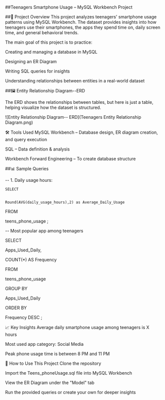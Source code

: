 ##Teenagers Smartphone Usage – MySQL Workbench Project

##📌 Project Overview
This project analyzes teenagers' smartphone usage patterns using MySQL Workbench.
The dataset provides insights into how teenagers use their smartphones, the apps they spend time on, daily screen time, and general behavioral trends.

The main goal of this project is to practice:

Creating and managing a database in MySQL

Designing an ER Diagram

Writing SQL queries for insights

Understanding relationships between entities in a real-world dataset


##🖼️ Entity Relationship Diagram--ERD

The ERD shows the relationships between tables, but here is just a table, helping visualize how the dataset is structured.

![Entity Relationship Diagram-- ERD](Teenagers Entity Relationship Diagram.png)

🛠️ Tools Used
MySQL Workbench – Database design, ER diagram creation, and query execution

SQL – Data definition & analysis

Workbench Forward Engineering – To create database structure


##📊 Sample Queries

-- 1. Daily usage hours:

	SELECT
 

    Round(AVG(daily_usage_hours),2) as Average_Daily_Usage
	
 FROM 
	
  teens_phone_usage
	;


-- Most popular app among teenagers

SELECT

  Apps_Used_Daily, 
	
  COUNT(*) AS Frequency 

FROM 

  teens_phone_usage

GROUP BY 

  Apps_Used_Daily

ORDER BY 

  Frequency  DESC
	;



📈 Key Insights
Average daily smartphone usage among teenagers is X hours

Most used app category: Social Media

Peak phone usage time is between 8 PM and 11 PM



📂 How to Use This Project
Clone the repository

Import the Teens_phoneUsage.sql file into MySQL Workbench

View the ER Diagram under the "Model" tab

Run the provided queries or create your own for deeper insights










